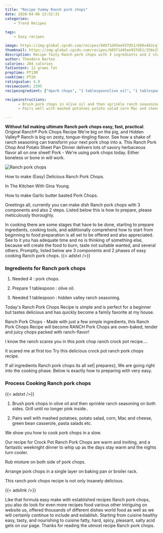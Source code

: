```yaml
---
title: "Recipe Yummy Ranch pork chops"
date: 2020-04-06 23:52:31
categories:
    - Trend Recipes
    
tags:
    - Easy recipes

image: https://img-global.cpcdn.com/recipes/b05f1d45ee937d51/680x482cq70/ranch-pork-chops-recipe-main-photo.jpg
thumbnail: https://img-global.cpcdn.com/recipes/b05f1d45ee937d51/350x250cq70/ranch-pork-chops-recipe-main-photo.jpg
description: Recipe Tasty Ranch pork chops with 3 ingredients and 2 stages of easy cooking.
author: Theodore Barton
calories: 204 calories
fatContent: 12 grams fat
preptime: PT13M
cooktime: PT2H
ratingvalue: 4.9
reviewcount: 2395
recipeingredient: ["4pork chops", "1 tablespoonolive oil", "1 tablespoonhidden valley ranch seasoning"]

recipeinstructions: 
      - Brush pork chops in olive oil and then sprinkle ranch seasoning on both sides Grill until no longer pink inside 
      - Pairs well with mashed potatoes potato salad corn Mac and cheese green bean casserole pasta salads etc

---
```




**Without fail making ultimate Ranch pork chops easy, fast, practical**. Original Ranch® Pork Chops Recipe We&#39;re big on the pig, and Hidden Valley® Ranch is big on zesty, tongue-tingling flavor. See how a shake of ranch seasoning can transform your next pork chop into a. This Ranch Pork Chop And Potato Sheet Pan Dinner delivers lots of savory herbaceous flavor all on one sheet! Pork - We&#39;re using pork chops today. Either boneless or bone in will work.


![Ranch pork chops](https://img-global.cpcdn.com/recipes/b05f1d45ee937d51/680x482cq70/ranch-pork-chops-recipe-main-photo.jpg "Ranch pork chops")



How to make (Easy) Delicious Ranch Pork Chops.

In The Kitchen With Gina Young.

How to make Garlic butter basted Pork Chops.


Greetings all, currently you can make dish Ranch pork chops with 3 components and also 2 steps. Listed below this is how to prepare, please meticulously thoroughly.

In cooking there are some stages that have to be done, starting to prepare ingredients, cooking tools, and additionally comprehend how to start from beginning to food preparation is all set to be offered and also appreciated. See to it you has adequate time and no is thinking of something else, because will create the food to burn, taste not suitable wanted, and several others. Promptly, listed below are 3 components and 2 phases of easy cooking Ranch pork chops.
{{< adstxt />}}

### Ingredients for Ranch pork chops


1. Needed 4 : pork chops.

1. Prepare 1 tablespoon : olive oil.

1. Needed 1 tablespoon : hidden valley ranch seasoning.


Today&#39;s Ranch Pork Chops Recipe is simple and is perfect for a beginner but tastes delicious and has quickly become a family favorite at my house.

Ranch Pork Chops - Made with just a few simple ingredients, this Ranch Pork Chops Recipe will become RANCH Pork Chops are oven-baked, tender and juicy chops packed with ranch-flavor!

I know the ranch scares you in this pork chop ranch crock pot recipe….

It scared me at first too Try this delicious crock pot ranch pork chops recipe.


If all ingredients Ranch pork chops its all set| prepares}, We are going right into the cooking phase. Below is exactly how to preparing with very easy.

### Process Cooking Ranch pork chops

{{< adstxt />}}


1. Brush pork chops in olive oil and then sprinkle ranch seasoning on both sides. Grill until no longer pink inside..



1. Pairs well with mashed potatoes, potato salad, corn, Mac and cheese, green bean casserole, pasta salads etc.




We show you how to cook pork chops in a slow.

Our recipe for Crock Pot Ranch Pork Chops are warm and inviting, and a fantastic weeknight dinner to whip up as the days stay warm and the nights turn cooler.

Rub mixture on both side of pork chops.

Arrange pork chops in a single layer on baking pan or broiler rack.

This ranch pork chops recipe is not only insanely delicious.


{{< adslink />}}

Like that formula easy make with established recipes Ranch pork chops, you also do look for even more recipes food various other intriguing on website us, offered thousands of different dishes world food as well as we will certainly continue to include and establish. Starting from cuisine healthy easy, tasty, and nourishing to cuisine fatty, hard, spicy, pleasant, salty acid gets on our page. Thanks for reading the utmost recipe Ranch pork chops.
